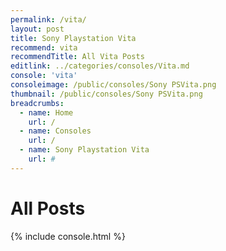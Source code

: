 ```yaml
---
permalink: /vita/
layout: post
title: Sony Playstation Vita
recommend: vita
recommendTitle: All Vita Posts
editlink: ../categories/consoles/Vita.md
console: 'vita'
consoleimage: /public/consoles/Sony PSVita.png
thumbnail: /public/consoles/Sony PSVita.png
breadcrumbs:
  - name: Home
    url: /
  - name: Consoles
    url: /
  - name: Sony Playstation Vita
    url: #
---
```


# All Posts
<div>

{% include console.html %}
</div>
